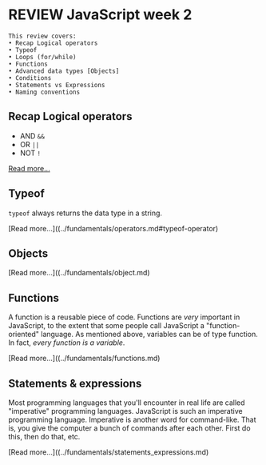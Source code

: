 # REVIEW JavaScript week 2

```
This review covers:
• Recap Logical operators
• Typeof
• Loops (for/while)
• Functions 
• Advanced data types [Objects]  
• Conditions
• Statements vs Expressions 
• Naming conventions
```

## Recap Logical operators

* AND `&&`
* OR `||`
* NOT `!`

[Read more...](../fundamentals/operators.md#logical-operators)

## Typeof

`typeof` always returns the data type in a string. 

[Read more...]((../fundamentals/operators.md#typeof-operator)

## Objects

[Read more...]((../fundamentals/object.md)

## Functions

A function is a reusable piece of code. Functions are *very* important in JavaScript, to the extent that some people call JavaScript a "function-oriented" language. As mentioned above, variables can be of type function. In fact, *every function is a variable*.

[Read more...]((../fundamentals/functions.md)

## Statements & expressions

Most programming languages that you'll encounter in real life are called "imperative" programming languages. JavaScript is such an imperative programming language. Imperative is another word for command-like. That is, you give the computer a bunch of commands after each other. First do this, then do that, etc.

[Read more...]((../fundamentals/statements_expressions.md)

